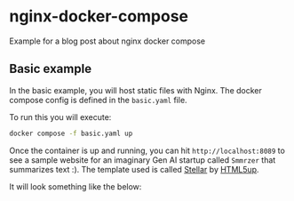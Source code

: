 # nginx-docker-compose

Example for a blog post about nginx docker compose

## Basic example

In the basic example, you will host static files with Nginx. The docker compose config is
defined in the `basic.yaml` file.

To run this you will execute:

```bash
docker compose -f basic.yaml up
```

Once the container is up and running, you can hit `http://localhost:8089` to see a sample website for an imaginary Gen AI startup called `Smmrzer` that summarizes text :). The template used is called [Stellar](https://html5up.net/stellar) by [HTML5up](https://html5up.net).

It will look something like the below:
